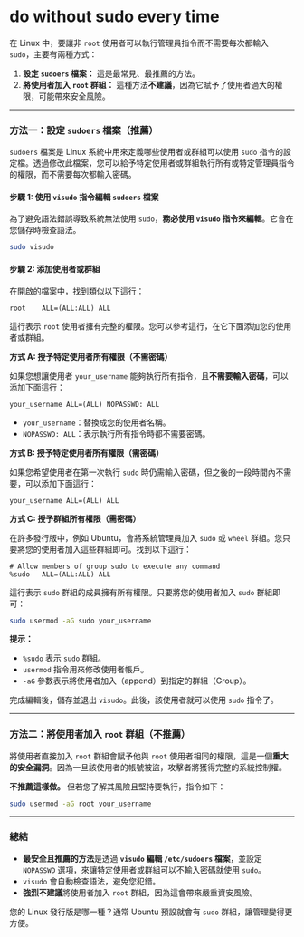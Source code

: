 # do without sudo every time
在 Linux 中，要讓非 `root` 使用者可以執行管理員指令而不需要每次都輸入 `sudo`，主要有兩種方式：

1.  **設定 `sudoers` 檔案：** 這是最常見、最推薦的方法。
2.  **將使用者加入 `root` 群組：** 這種方法**不建議**，因為它賦予了使用者過大的權限，可能帶來安全風險。

-----

### **方法一：設定 `sudoers` 檔案（推薦）**

`sudoers` 檔案是 Linux 系統中用來定義哪些使用者或群組可以使用 `sudo` 指令的設定檔。透過修改此檔案，您可以給予特定使用者或群組執行所有或特定管理員指令的權限，而不需要每次都輸入密碼。

#### **步驟 1: 使用 `visudo` 指令編輯 `sudoers` 檔案**

為了避免語法錯誤導致系統無法使用 `sudo`，**務必使用 `visudo` 指令來編輯**。它會在您儲存時檢查語法。

```bash
sudo visudo
```

#### **步驟 2: 添加使用者或群組**

在開啟的檔案中，找到類似以下這行：

```
root    ALL=(ALL:ALL) ALL
```

這行表示 `root` 使用者擁有完整的權限。您可以參考這行，在它下面添加您的使用者或群組。

**方式 A: 授予特定使用者所有權限（不需密碼）**

如果您想讓使用者 `your_username` 能夠執行所有指令，且**不需要輸入密碼**，可以添加下面這行：

```
your_username ALL=(ALL) NOPASSWD: ALL
```

  * `your_username`：替換成您的使用者名稱。
  * `NOPASSWD: ALL`：表示執行所有指令時都不需要密碼。

**方式 B: 授予特定使用者所有權限（需密碼）**

如果您希望使用者在第一次執行 `sudo` 時仍需輸入密碼，但之後的一段時間內不需要，可以添加下面這行：

```
your_username ALL=(ALL) ALL
```

**方式 C: 授予群組所有權限（需密碼）**

在許多發行版中，例如 Ubuntu，會將系統管理員加入 `sudo` 或 `wheel` 群組。您只要將您的使用者加入這些群組即可。找到以下這行：

```
# Allow members of group sudo to execute any command
%sudo   ALL=(ALL:ALL) ALL
```

這行表示 `sudo` 群組的成員擁有所有權限。只要將您的使用者加入 `sudo` 群組即可：

```bash
sudo usermod -aG sudo your_username
```

**提示：**

  * `%sudo` 表示 `sudo` 群組。
  * `usermod` 指令用來修改使用者帳戶。
  * `-aG` 參數表示將使用者加入（append）到指定的群組（Group）。

完成編輯後，儲存並退出 `visudo`。此後，該使用者就可以使用 `sudo` 指令了。

-----

### **方法二：將使用者加入 `root` 群組（不推薦）**

將使用者直接加入 `root` 群組會賦予他與 `root` 使用者相同的權限，這是一個**重大的安全漏洞**。因為一旦該使用者的帳號被盜，攻擊者將獲得完整的系統控制權。

**不推薦這樣做。** 但若您了解其風險且堅持要執行，指令如下：

```bash
sudo usermod -aG root your_username
```

-----

### **總結**

  * **最安全且推薦的方法**是透過 **`visudo` 編輯 `/etc/sudoers` 檔案**，並設定 `NOPASSWD` 選項，來讓特定使用者或群組可以不輸入密碼就使用 `sudo`。
  * `visudo` 會自動檢查語法，避免您犯錯。
  * **強烈不建議**將使用者加入 `root` 群組，因為這會帶來嚴重資安風險。

您的 Linux 發行版是哪一種？通常 Ubuntu 預設就會有 `sudo` 群組，讓管理變得更方便。

